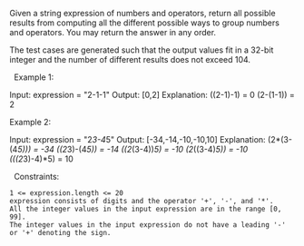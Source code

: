 Given a string expression of numbers and operators, return all possible results from computing all the different possible ways to group numbers and operators. You may return the answer in any order.

The test cases are generated such that the output values fit in a 32-bit integer and the number of different results does not exceed 104.

 
Example 1:

Input: expression = "2-1-1"
Output: [0,2]
Explanation:
((2-1)-1) = 0 
(2-(1-1)) = 2


Example 2:

Input: expression = "2*3-4*5"
Output: [-34,-14,-10,-10,10]
Explanation:
(2*(3-(4*5))) = -34 
((2*3)-(4*5)) = -14 
((2*(3-4))*5) = -10 
(2*((3-4)*5)) = -10 
(((2*3)-4)*5) = 10


 
Constraints:


	1 <= expression.length <= 20
	expression consists of digits and the operator '+', '-', and '*'.
	All the integer values in the input expression are in the range [0, 99].
	The integer values in the input expression do not have a leading '-' or '+' denoting the sign.

